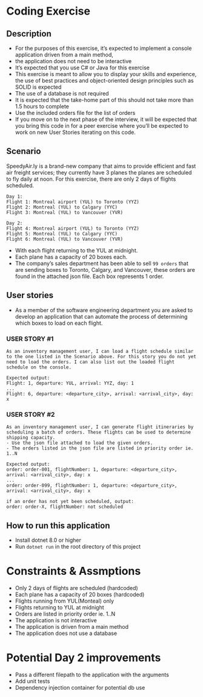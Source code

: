 # Coding Exercise

## Description

-   For the purposes of this exercise, it’s expected to implement a console application driven from a main method,
-   the application does not need to be interactive
-   It’s expected that you use C# or Java for this exercise
-   This exercise is meant to allow you to display your skills and experience, the use of best practices and object-oriented design principles such as SOLID is expected
-   The use of a database is not required
-   It is expected that the take-home part of this should not take more than 1.5 hours to complete
-   Use the included orders file for the list of orders
-   If you move on to the next phase of the interview, it will be expected that you bring this code in for a peer exercise where you’ll be expected to work on new User Stories iterating on this code.

## Scenario

SpeedyAir.ly is a brand-new company that aims to provide efficient and fast air freight services; they currently have 3
planes the planes are scheduled to fly daily at noon.
For this exercise, there are only 2 days of flights scheduled.

```
Day 1:
Flight 1: Montreal airport (YUL) to Toronto (YYZ)
Flight 2: Montreal (YUL) to Calgary (YYC)
Flight 3: Montreal (YUL) to Vancouver (YVR)
```

```
Day 2:
Flight 4: Montreal airport (YUL) to Toronto (YYZ)
Flight 5: Montreal (YUL) to Calgary (YYC)
Flight 6: Montreal (YUL) to Vancouver (YVR)
```

-   With each flight returning to the YUL at midnight.
-   Each plane has a capacity of 20 boxes each.
-   The company’s sales department has been able to sell `99 orders` that are sending boxes to Toronto, Calgary, and Vancouver, these orders are found in the attached json file. Each box represents 1 order.

## User stories

-   As a member of the software engineering department you are asked to develop an application that can automate the process of determining which boxes to load on each flight.

### USER STORY #1

    As an inventory management user, I can load a flight schedule similar to the one listed in the Scenario above. For this story you do not yet need to load the orders. I can also list out the loaded flight schedule on the console.

    Expected output:
    Flight: 1, departure: YUL, arrival: YYZ, day: 1
    ...
    Flight: 6, departure: <departure_city>, arrival: <arrival_city>, day: x

### USER STORY #2

    As an inventory management user, I can generate flight itineraries by scheduling a batch of orders. These flights can be used to determine shipping capacity.
    - Use the json file attached to load the given orders.
    - The orders listed in the json file are listed in priority order ie. 1..N

    Expected output:
    order: order-001, flightNumber: 1, departure: <departure_city>, arrival: <arrival_city>, day: x
    ...
    order: order-099, flightNumber: 1, departure: <departure_city>, arrival: <arrival_city>, day: x

    if an order has not yet been scheduled, output:
    order: order-X, flightNumber: not scheduled

## How to run this application

-   Install dotnet 8.0 or higher
-   Run `dotnet run` in the root directory of this project

# Constraints & Assmptions

-   Only 2 days of flights are scheduled (hardcoded)
-   Each plane has a capacity of 20 boxes (hardcoded)
-   Flights running from YUL(Monteal) only
-   Flights returning to YUL at midnight
-   Orders are listed in priority order ie. 1..N
-   The application is not interactive
-   The application is driven from a main method
-   The application does not use a database

# Potential Day 2 improvements

-   Pass a different filepath to the application with the arguments
-   Add unit tests
-   Dependency injection container for potential db use
